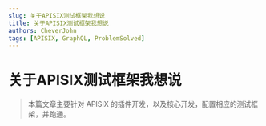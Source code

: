 ```yaml
---
slug: 关于APISIX测试框架我想说
title: 关于APISIX测试框架我想说
authors: CheverJohn
tags: [APISIX, GraphQL, ProblemSolved]
---
```


# 关于APISIX测试框架我想说

> 本篇文章主要针对 APISIX 的插件开发，以及核心开发，配置相应的测试框架，并跑通。
